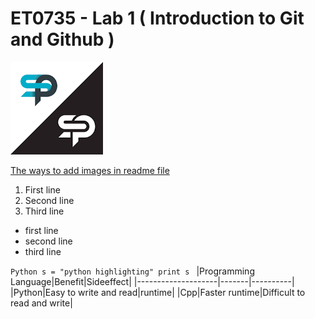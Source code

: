 # ET0735 - Lab 1 ( Introduction to Git and Github )

![images](images.png)

[The ways to add images in readme file](https://cloudinary.com/guides/web-performance/4-ways-to-add-images-to-github-readme-1-bonus-method)

1. First line
2. Second line
3. Third line

- first line
- second line
- third line

`Python
s = "python highlighting"
print s
`
|Programming Language|Benefit|Sideeffect|
|--------------------|-------|----------|
|Python|Easy to write and read|runtime|
|Cpp|Faster runtime|Difficult to read and write|

